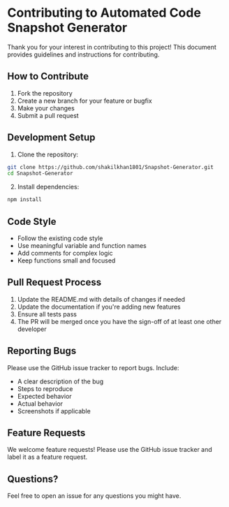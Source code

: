 # Contributing to Automated Code Snapshot Generator

Thank you for your interest in contributing to this project! This document provides guidelines and instructions for contributing.

## How to Contribute

1. Fork the repository
2. Create a new branch for your feature or bugfix
3. Make your changes
4. Submit a pull request

## Development Setup

1. Clone the repository:
```bash
git clone https://github.com/shakilkhan1801/Snapshot-Generator.git
cd Snapshot-Generator
```

2. Install dependencies:
```bash
npm install
```

## Code Style

- Follow the existing code style
- Use meaningful variable and function names
- Add comments for complex logic
- Keep functions small and focused

## Pull Request Process

1. Update the README.md with details of changes if needed
2. Update the documentation if you're adding new features
3. Ensure all tests pass
4. The PR will be merged once you have the sign-off of at least one other developer

## Reporting Bugs

Please use the GitHub issue tracker to report bugs. Include:
- A clear description of the bug
- Steps to reproduce
- Expected behavior
- Actual behavior
- Screenshots if applicable

## Feature Requests

We welcome feature requests! Please use the GitHub issue tracker and label it as a feature request.

## Questions?

Feel free to open an issue for any questions you might have. 
